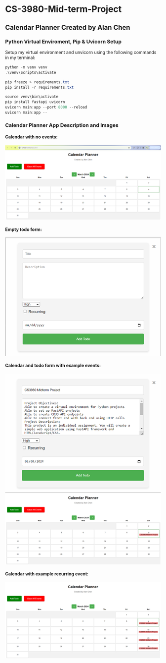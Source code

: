 # CS-3980-Mid-term-Project
## Calendar Planner Created by Alan Chen
### Python Virtual Enviroment, Pip & Uvicorn Setup
Setup my virtual environment and unvicorn using the following commands in my terminal:
```powershell
python -m venv venv
.\venv\Scripts\activate
```
```powershell
pip freeze > requirements.txt
pip install -r requirements.txt
```
```powershell
source venv\bin\activate
pip install fastapi uvicorn
uvicorn main:app --port 8000 --reload          
uvicorn main:app --
```
### Calendar Planner App Description and Images
#### Calendar with no events:
![Calendar](ExamplePic/Calendar.png)

#### Empty todo form:
![todo](ExamplePic/Todo.png)

#### Calendar and todo form with example events:
![TodoExample](ExamplePic/ExampleTodo.png)
![CalendarEvent](ExamplePic/CalendarEvent.png)

#### Calendar with example recurring event:
![CalendarRe](ExamplePic/ExampleRe.png)


